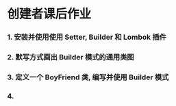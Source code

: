# 创建者课后作业

### 1. 安装并使用使用 Setter, Builder 和 Lombok 插件

### 2. 默写方式画出 Builder 模式的通用类图

### 3. 定义一个 BoyFriend 类, 编写并使用 Builder 模式

### 4.



